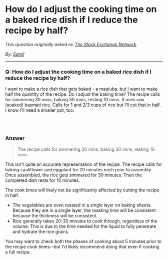 # How do I adjust the cooking time on a baked rice dish if I reduce the recipe by half?

_This question originally asked on [The Stack Exchange Network](https://dba.stackexchange.com/q/102614)._

_By: [Sara](https://dba.stackexchange.com/u/78765)]_
<br><hr>
### Q: How do I adjust the cooking time on a baked rice dish if I reduce the recipe by half?
<p>I want to make a rice dish that gets baked - a maqluba, but I want to make half the quantity of the recipe. Do I adjust the baking time? The recipe calls for simmering 30 mins, baking 30 mins, resting 10 mins. It uses raw (soaked) basmati rice. Calls for 1 and 2/3 cups of rice but I’ll cut that in half. I know I’ll need a smaller pot, too.</p>

<br><br>
### Answer 
<blockquote>
  <p>The recipe calls for simmering 30 mins, baking 30 mins, resting 10 mins.</p>
</blockquote>

<p>This isn't quite an accurate representation of the recipe. The recipe calls for baking cauliflower and eggplant for 20 minutes each prior to assembly. Once assembled, the rice gets simmered for 30 minutes. Then the completed dish rests for 10 minutes. </p>

<p>The cook times will likely not be significantly affected by cutting the recipe in half. </p>

<ul>
<li>The vegetables are oven roasted in a single layer on baking sheets. Because they are in a single layer, the roasting time will be consistent because the thickness will be consistent. </li>
<li>Rice generally takes 20-30 minutes to cook through, regardless of the volume. This is due to the time needed for the liquid to fully penetrate and hydrate the rice grains. </li>
</ul>

<p>You may want to check both the phases of cooking about 5 minutes prior to the recipe cook times--but I'd likely recommend doing that even if cooking a full recipe.</p>

